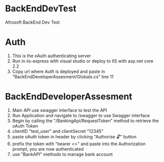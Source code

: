 # BackEndDevTest
Afrosoft BackEnd Dev Test


# Auth
1. This is the oAuth authenticating server
2. Run in iis-express with visual studio or deploy to IIS with asp.net core 2.2
3. Copy url where Auth is deployed and paste in "BackEndDeveloperAssesment/Globals.cs" line 11

# BackEndDeveloperAssesment
1. Main API use swagger interface to test the API
2. Run Application and navigate to /swagger to use Swagger interface
3. Begin by calling the "/BankingApi​/RequestToken" method to retrieve the oAuth Token
4. clientID "test_user" and clientSecret "12345"
5. paste oAuth token in header by clicking "Authorise 🔓" button
6. prefix the token with "bearer <<token>>" and paste into the Authorization prompt, you are now authenticated
7. use "BankAPI" methods to manage bank account

